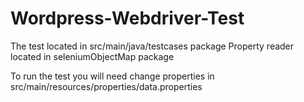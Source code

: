 # Wordpress-Webdriver-Test

The test located in src/main/java/testcases package
Property reader located in seleniumObjectMap package

To run the test you will need change properties in src/main/resources/properties/data.properties